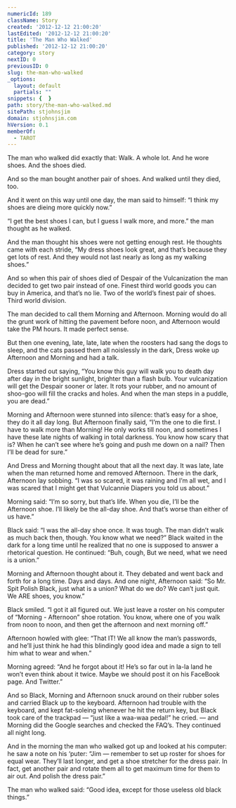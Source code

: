 ```yaml
---
numericId: 189
className: Story
created: '2012-12-12 21:00:20'
lastEdited: '2012-12-12 21:00:20'
title: 'The Man Who Walked'
published: '2012-12-12 21:00:20'
category: story
nextID: 0
previousID: 0
slug: the-man-who-walked
_options:
  layout: default
  partials: ""
snippets: {  }
path: story/the-man-who-walked.md
sitePath: stjohnsjim
domain: stjohnsjim.com
hVersion: 0.1
memberOf:
  - TAROT
---
```

The man who walked did exactly that: Walk. A whole lot. And he wore shoes. And the shoes died.

And so the man bought another pair of shoes. And walked until they died, too.

And it went on this way until one day, the man said to himself: “I think my shoes are dieing more quickly now.”

“I get the best shoes I can, but I guess I walk more, and more.” the man thought as he walked.

And the man thought his shoes were not getting enough rest. He thoughts came with each stride, “My dress shoes look great, and that’s because they get lots of rest. And they would not last nearly as long as my walking shoes.”

And so when this pair of shoes died of Despair of the Vulcanization the man decided to get two pair instead of one. Finest third world goods you can buy in America, and that’s no lie. Two of the world’s finest pair of shoes. Third world division.

The man decided to call them Morning and Afternoon. Morning would do all the grunt work of hitting the pavement before noon, and Afternoon would take the PM hours. It made perfect sense.

But then one evening, late, late, late when the roosters had sang the dogs to sleep, and the cats passed them all noislessly in the dark, Dress woke up Afternoon and Morning and had a talk.

Dress started out saying, “You know this guy will walk you to death day after day in the bright sunlight, brighter than a flash bulb. Your vulcanization will get the Despair sooner or later. It rots your rubber, and no amount of shoo-goo will fill the cracks and holes. And when the man steps in a puddle, you are dead.”

Morning and Afternoon were stunned into silence: that’s easy for a shoe, they do it all day long. But Afternoon finally said, “I’m the one to die first. I have to walk more than Morning! He only works till noon, and sometimes I have these late nights of walking in total darkness. You know how scary that is? When he can’t see where he’s going and push me down on a nail? Then I’ll be dead for sure.”

And Dress and Morning thought about that all the next day. It was late, late when the man returned home and removed Afternoon. There in the dark, Afternoon lay sobbing. “I was so scared, it was raining and I’m all wet, and I was scared that I might get that Vulcannie Diapers you told us about.” 

Morning said: “I’m so sorry, but that’s life. When you die, I’ll be the Afternoon shoe. I’ll likely be the all-day shoe. And that’s worse than either of us have.”

Black said: “I was the all-day shoe once. It was tough. The man didn’t walk as much back then, though. You know what we need?” Black waited in the dark for a long time until he realized that no one is supposed to answer a rhetorical question. He continued: “Buh, cough, But we need, what we need is a union.”

Morning and Afternoon thought about it. They debated and went back and forth for a long time. Days and days. And one night, Afternoon said: “So Mr. Spit Polish Black, just what is a union? What do we do? We can’t just quit. We ARE shoes, you know.”

Black smiled. “I got it all figured out. We just leave a roster on his computer of “Morning - Afternoon” shoe rotation. You know, where one of you walk from noon to noon, and then get the afternoon and next morning off.”

Afternoon howled with glee: “That IT! We all know the man’s passwords, and he’ll just think he had this blindingly good idea and made a sign to tell him what to wear and when.”

Morning agreed: “And he forgot about it! He’s so far out in la-la land he won’t even think about it twice. Maybe we should post it on his FaceBook page. And Twitter.”

And so Black, Morning and Afternoon snuck around on their rubber soles and carried Black up to the keyboard. Afternoon had trouble with the keyboard, and kept fat-soleing whenever he hit the return key, but Black took care of the trackpad — “just like a waa-waa pedal!” he cried. — and Morning did the Google searches and checked the FAQ’s. They continued all night long.

And in the morning the man who walked got up and looked at his computer: he saw a note on his ‘puter: “Jim — remember to set up roster for shoes for equal wear. They’ll last longer, and get a shoe stretcher for the dress pair. In fact, get another pair and rotate them all to get maximum time for them to air out. And polish the dress pair.”

The man who walked said: “Good idea, except for those useless old black things.”

